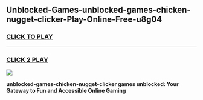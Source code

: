 
## Unblocked-Games-unblocked-games-chicken-nugget-clicker-Play-Online-Free-u8g04
<h3>
<a href="https://premium76.site?title=unblocked-games-chicken-nugget-clicker&ref=26A">CLICK TO PLAY</a></h3>
<hr>

<h3>
<a href="https://premium76.site?title=unblocked-games-chicken-nugget-clicker&ref=26A">CLICK 2 PLAY</a>
  
</h3>

<a href="https://premium76.site?title=unblocked-games-chicken-nugget-clicker&ref=26A"><img src="https://clearcache.store/games.png"></a>


**unblocked-games-chicken-nugget-clicker games unblocked: Your Gateway to Fun and Accessible Online Gaming**
